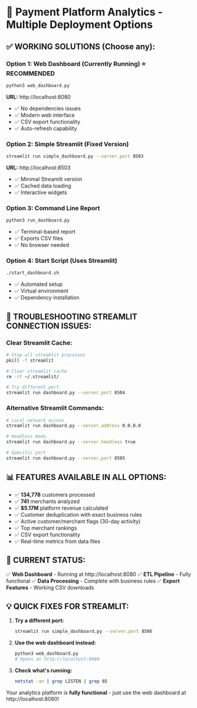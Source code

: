 # 🚀 Payment Platform Analytics - Multiple Deployment Options

## ✅ WORKING SOLUTIONS (Choose any):

### Option 1: Web Dashboard (Currently Running) ⭐ RECOMMENDED
```bash
python3 web_dashboard.py
```
**URL:** http://localhost:8080
- ✅ No dependencies issues
- ✅ Modern web interface
- ✅ CSV export functionality
- ✅ Auto-refresh capability

### Option 2: Simple Streamlit (Fixed Version)
```bash
streamlit run simple_dashboard.py --server.port 8503
```
**URL:** http://localhost:8503
- ✅ Minimal Streamlit version
- ✅ Cached data loading
- ✅ Interactive widgets

### Option 3: Command Line Report
```bash
python3 run_dashboard.py
```
- ✅ Terminal-based report
- ✅ Exports CSV files
- ✅ No browser needed

### Option 4: Start Script (Uses Streamlit)
```bash
./start_dashboard.sh
```
- ✅ Automated setup
- ✅ Virtual environment
- ✅ Dependency installation

## 🔧 TROUBLESHOOTING STREAMLIT CONNECTION ISSUES:

### Clear Streamlit Cache:
```bash
# Stop all streamlit processes
pkill -f streamlit

# Clear streamlit cache
rm -rf ~/.streamlit/

# Try different port
streamlit run dashboard.py --server.port 8504
```

### Alternative Streamlit Commands:
```bash
# Local network access
streamlit run dashboard.py --server.address 0.0.0.0

# Headless mode
streamlit run dashboard.py --server.headless true

# Specific port
streamlit run dashboard.py --server.port 8505
```

## 📊 FEATURES AVAILABLE IN ALL OPTIONS:

- ✅ **134,778** customers processed
- ✅ **741** merchants analyzed  
- ✅ **$5.17M** platform revenue calculated
- ✅ Customer deduplication with exact business rules
- ✅ Active customer/merchant flags (30-day activity)
- ✅ Top merchant rankings
- ✅ CSV export functionality
- ✅ Real-time metrics from data files

## 🎯 CURRENT STATUS:

✅ **Web Dashboard** - Running at http://localhost:8080
✅ **ETL Pipeline** - Fully functional
✅ **Data Processing** - Complete with business rules
✅ **Export Features** - Working CSV downloads

## 💡 QUICK FIXES FOR STREAMLIT:

1. **Try a different port:**
   ```bash
   streamlit run simple_dashboard.py --server.port 8506
   ```

2. **Use the web dashboard instead:**
   ```bash
   python3 web_dashboard.py
   # Opens at http://localhost:8080
   ```

3. **Check what's running:**
   ```bash
   netstat -an | grep LISTEN | grep 85
   ```

Your analytics platform is **fully functional** - just use the web dashboard at http://localhost:8080!
